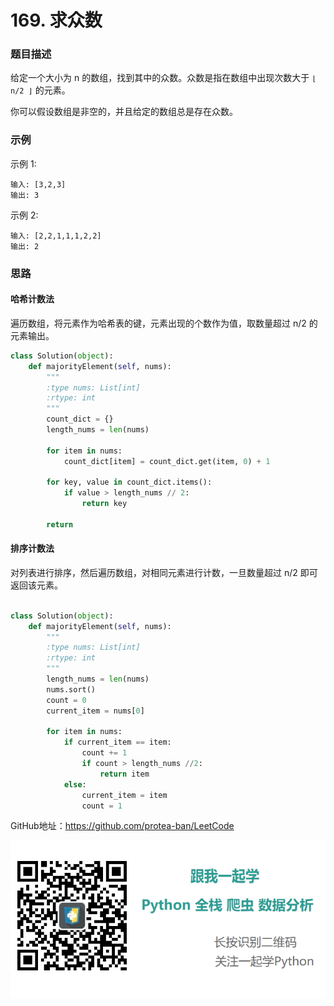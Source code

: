 # 169. 求众数

### 题目描述

给定一个大小为 n 的数组，找到其中的众数。众数是指在数组中出现次数大于 `⌊ n/2 ⌋` 的元素。

你可以假设数组是非空的，并且给定的数组总是存在众数。

### 示例

示例 1:

    输入: [3,2,3]
    输出: 3

示例 2:

    输入: [2,2,1,1,1,2,2]
    输出: 2

### 思路

#### 哈希计数法

遍历数组，将元素作为哈希表的键，元素出现的个数作为值，取数量超过 n/2 的元素输出。

```python
class Solution(object):
    def majorityElement(self, nums):
        """
        :type nums: List[int]
        :rtype: int
        """
        count_dict = {}
        length_nums = len(nums)

        for item in nums:
            count_dict[item] = count_dict.get(item, 0) + 1

        for key, value in count_dict.items():
            if value > length_nums // 2:
                return key

        return

```

#### 排序计数法

对列表进行排序，然后遍历数组，对相同元素进行计数，一旦数量超过 n/2 即可返回该元素。

```python

class Solution(object):
    def majorityElement(self, nums):
        """
        :type nums: List[int]
        :rtype: int
        """
        length_nums = len(nums)
        nums.sort()
        count = 0
        current_item = nums[0]

        for item in nums:
            if current_item == item:
                count += 1
                if count > length_nums //2:
                    return item
            else:
                current_item = item
                count = 1
```

GitHub地址：https://github.com/protea-ban/LeetCode

![](https://raw.githubusercontent.com/protea-ban/images/master/PythonStudyTogether.png)